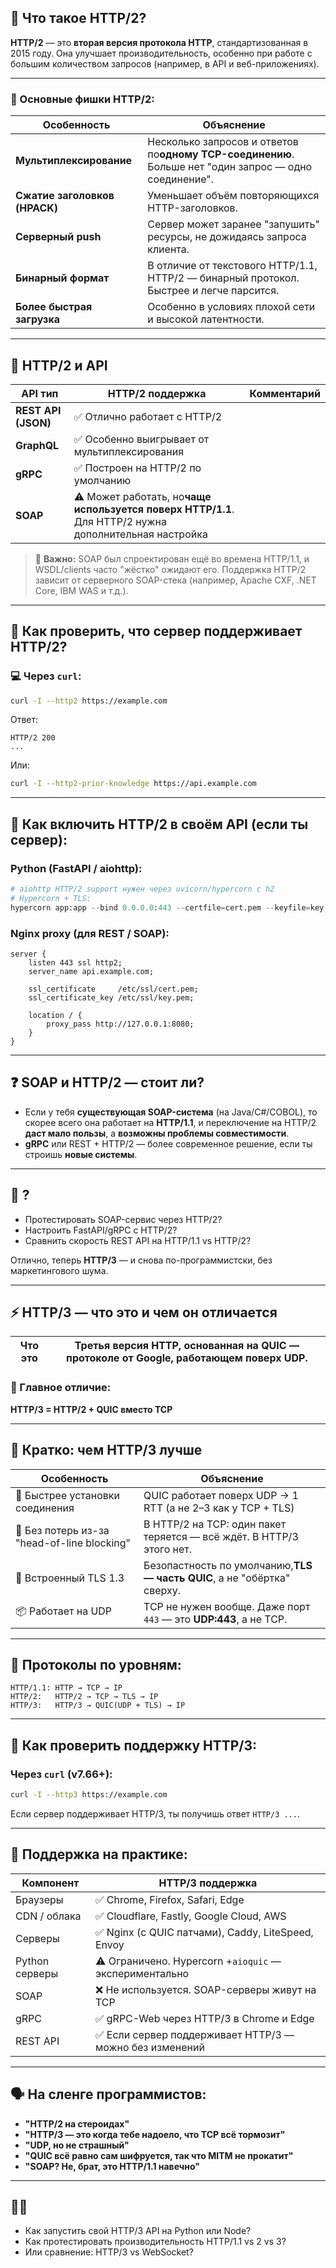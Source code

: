 ## 🚀 Что такое **HTTP/2**?

**HTTP/2** — это **вторая версия протокола HTTP**, стандартизованная в 2015 году. Она улучшает производительность, особенно при работе с большим количеством запросов (например, в API и веб-приложениях).

---

### 🔑 Основные фишки HTTP/2:

| Особенность                               | Объяснение                                                                                                                                                                     |
| ---------------------------------------------------- | ---------------------------------------------------------------------------------------------------------------------------------------------------------------------------------------- |
| **Мультиплексирование**     | Несколько запросов и ответов по**одному TCP-соединению**. Больше нет "один запрос — одно соединение". |
| **Сжатие заголовков (HPACK)**  | Уменьшает объём повторяющихся HTTP-заголовков.                                                                                                      |
| **Серверный push**                    | Сервер может заранее "запушить" ресурсы, не дожидаясь запроса клиента.                                                         |
| **Бинарный формат**              | В отличие от текстового HTTP/1.1, HTTP/2 — бинарный протокол. Быстрее и легче парсится.                                        |
| **Более быстрая загрузка** | Особенно в условиях плохой сети и высокой латентности.                                                                                     |

---

## 📡 HTTP/2 и API

| API тип                | HTTP/2 поддержка                                                                                                                                                         | Комментарий |
| ------------------------- | --------------------------------------------------------------------------------------------------------------------------------------------------------------------------------- | ---------------------- |
| **REST API (JSON)** | ✅ Отлично работает с HTTP/2                                                                                                                                      |                        |
| **GraphQL**         | ✅ Особенно выигрывает от мультиплексирования                                                                                              |                        |
| **gRPC**            | ✅ Построен на HTTP/2 по умолчанию                                                                                                                           |                        |
| **SOAP**            | ⚠️ Может работать, но**чаще используется поверх HTTP/1.1**. Для HTTP/2 нужна дополнительная настройка |                        |

> 🧠 **Важно:** SOAP был спроектирован ещё во времена HTTP/1.1, и WSDL/clients часто "жёстко" ожидают его. Поддержка HTTP/2 зависит от серверного SOAP-стека (например, Apache CXF, .NET Core, IBM WAS и т.д.).

---

## 🔧 Как проверить, что сервер поддерживает HTTP/2?

### 💻 Через `curl`:

```bash
curl -I --http2 https://example.com
```

Ответ:

```
HTTP/2 200 
...
```

Или:

```bash
curl -I --http2-prior-knowledge https://api.example.com
```

---

## 🔌 Как включить HTTP/2 в своём API (если ты сервер):

### Python (FastAPI / aiohttp):

```python
# aiohttp HTTP/2 support нужен через uvicorn/hypercorn с h2
# Hypercorn + TLS:
hypercorn app:app --bind 0.0.0.0:443 --certfile=cert.pem --keyfile=key.pem --alpn-protocols h2
```

### Nginx proxy (для REST / SOAP):

```nginx
server {
    listen 443 ssl http2;
    server_name api.example.com;

    ssl_certificate     /etc/ssl/cert.pem;
    ssl_certificate_key /etc/ssl/key.pem;

    location / {
        proxy_pass http://127.0.0.1:8080;
    }
}
```

---

## ❓ SOAP и HTTP/2 — стоит ли?

* Если у тебя **существующая SOAP-система** (на Java/C#/COBOL), то скорее всего она работает на **HTTP/1.1**, и переключение на HTTP/2 **даст мало пользы**, а **возможны проблемы совместимости**.
* **gRPC** или REST + HTTP/2 — более современное решение, если ты строишь **новые системы**.

---

## 🧪 ?

* Протестировать SOAP-сервис через HTTP/2?
* Настроить FastAPI/gRPC с HTTP/2?
* Сравнить скорость REST API на HTTP/1.1 vs HTTP/2?

Отлично, теперь **HTTP/3** — и снова по-программистски, без маркетингового шума.

---

## ⚡ HTTP/3 — что это и чем он отличается

| Что это | Третья версия HTTP, основанная на **QUIC** — протоколе от Google, работающем **поверх UDP**. |
| ------------- | ------------------------------------------------------------------------------------------------------------------------------------------------------------- |

### 📌 Главное отличие:

**HTTP/3 = HTTP/2 + QUIC вместо TCP**

---

## 🧠 Кратко: чем HTTP/3 лучше

| Особенность                                    | Объяснение                                                                                                        |
| --------------------------------------------------------- | --------------------------------------------------------------------------------------------------------------------------- |
| 🚀 Быстрее установки соединения | QUIC работает поверх UDP → 1 RTT (а не 2–3 как у TCP + TLS)                                          |
| 🔁 Без потерь из-за "head-of-line blocking"  | В HTTP/2 на TCP: один пакет теряется — всё ждёт. В HTTP/3 этого нет.                   |
| 🔐 Встроенный TLS 1.3                           | Безопастность по умолчанию,**TLS — часть QUIC**, а не "обёртка" сверху. |
| 📦 Работает на UDP                              | TCP не нужен вообще. Даже порт `443` — это **UDP:443**, а не TCP.                       |

---

## 🔬 Протоколы по уровням:

```
HTTP/1.1: HTTP → TCP → IP
HTTP/2:   HTTP/2 → TCP → TLS → IP
HTTP/3:   HTTP/3 → QUIC(UDP + TLS) → IP
```

---

## 🧪 Как проверить поддержку HTTP/3:

### Через `curl` (v7.66+):

```bash
curl -I --http3 https://example.com
```

Если сервер поддерживает HTTP/3, ты получишь ответ `HTTP/3 ...`.

---

## 🔌 Поддержка на практике:

| Компонент    | HTTP/3 поддержка                                                                        |
| --------------------- | ------------------------------------------------------------------------------------------------ |
| Браузеры      | ✅ Chrome, Firefox, Safari, Edge                                                                 |
| CDN / облака    | ✅ Cloudflare, Fastly, Google Cloud, AWS                                                         |
| Серверы        | ✅ Nginx (с QUIC патчами), Caddy, LiteSpeed, Envoy                                       |
| Python серверы | ⚠️ Ограничено. Hypercorn +`aioquic` — экспериментально            |
| SOAP                  | ❌ Не используется. SOAP-серверы живут на TCP                        |
| gRPC                  | ✅ gRPC-Web через HTTP/3 в Chrome и Edge                                                  |
| REST API              | ✅ Если сервер поддерживает HTTP/3 — можно без изменений |

---

## 🗣 На сленге программистов:

* **"HTTP/2 на стероидах"**
* **"HTTP/3 — это когда тебе надоело, что TCP всё тормозит"**
* **"UDP, но не страшный"**
* **"QUIC всё равно сам шифруется, так что MITM не прокатит"**
* **"SOAP? Не, брат, это HTTP/1.1 навечно"**

---

## 👨‍💻

* Как запустить свой HTTP/3 API на Python или Node?
* Как протестировать производительность HTTP/1.1 vs 2 vs 3?
* Или сравнение: HTTP/3 vs WebSocket?
